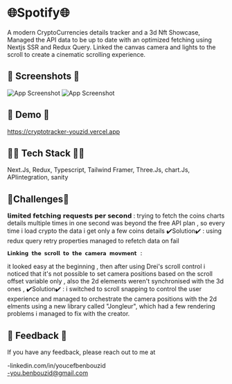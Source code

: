 
# 🌐Spotify🌐
A modern CryptoCurrencies details tracker and a 3d Nft Showcase, Managed the API data to be up to date with an optimized fetching using Nextjs SSR and Redux Query. Linked the canvas camera and lights to the scroll to create a cinematic scrolling experience.


## 📸 Screenshots 📸

![App Screenshot](https://iili.io/HWGYaWX.md.png%22/468x300?text=App+Screenshot+Here)
![App Screenshot](https://iili.io/HWGYYxt.md.png%22/468x300?text=App+Screenshot+Here)



## 🔴 Demo 🔴

https://cryptotracker-youzid.vercel.app

##

## 👨‍💻 Tech Stack 👨‍💻

Next.Js, Redux, Typescript, Tailwind Framer, Three.Js, chart.Js, APIintegration, sanity

## 💪Challenges💪


   𝗹𝗶𝗺𝗶𝘁𝗲𝗱 𝗳𝗲𝘁𝗰𝗵𝗶𝗻𝗴 𝗿𝗲𝗾𝘂𝗲𝘀𝘁𝘀 𝗽𝗲𝗿 𝘀𝗲𝗰𝗼𝗻𝗱 :
trying to fetch the coins charts details multiple times in one second was beyond the free API plan , so every time i load crypto the data i get only a few coins details
✔️Solution✔️ : using redux query  retry properties managed to refetch data on fail

	𝗟𝗶𝗻𝗸𝗶𝗻𝗴 𝘁𝗵𝗲 𝘀𝗰𝗿𝗼𝗹𝗹 𝘁𝗼 𝘁𝗵𝗲 𝗰𝗮𝗺𝗲𝗿𝗮 𝗺𝗼𝘃𝗺𝗲𝗻𝘁 :
it looked easy at the beginning , then after using Drei's scroll control i noticed that it's not possible to set camera positions based on the scroll offset variable only , also the 2d elements weren't synchronised  with the 3d ones , 
✔️Solution✔️ : i switched to scroll snapping to control the user experience and managed to orchestrate the camera positions with the 2d elments using a new library called "Jongleur", which had a few rendering problems i managed to fix with the creator.
 



## 📧 Feedback 📧

If you have any feedback, please reach out to me at

-linkedin.com/in/youcefbenbouzid            
-you.benbouzid@gmail.com 
